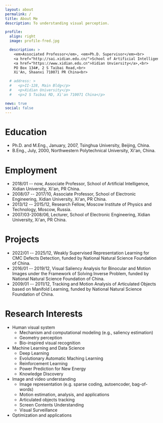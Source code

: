 ```yaml
---
layout: about
permalink: /
title: About Me
description: To understanding visual perception.

profile:
  align: right
  image: profile-fred.jpg

  description: >
    <em>Associated Professor</em>, <em>Ph.D. Supervisor</em><br>
    <a href="http://sai.xidian.edu.cn/">School of Artificial Intelligence</a>,
    <a href="https://www.xidian.edu.cn">Xidian Unviersity</a>,<br>
    PO Box 134#, 2 S Taibai Road,<br>
    Xi'An, Shaanxi 710071 PR China<br>

  # address: >
  #   <p>II-128, Main Bldg</p>
  #   <p>Xidian University</p>
  #   <p>2 S Taibai RD, Xi'an 710071 China</p>

news: true
social: false
---
```


<!-- # <i class="fa fa-graduation-cap"></i> Education -->
# Education

- Ph.D. and M.Eng., January, 2007, Tsinghua University, Beijing, China.
- B.Eng., July, 2000, Northwestern Polytechnical University, Xi'an, China.

# Employment

- 2018/01 -- now, Associate Professor, School of Artificial Intelligence, Xidian University, Xi'an, PR China.
- 2008/07 -- 2017/10, Associate Professor, School of Electronic Engineering, Xidian University, Xi'an, PR China.
- 2013/12 -- 2015/12, Research Fellow, Moscow Institute of Physics and Technology, Moscow, Russia.
- 2007/03-2008/06, Lecturer, School of Electronic Engineering, Xidian University, Xi'an, PR China.

# Projects

- 2022/01 -- 2025/12, Weakly Supervised Representation Learning for CMC Defects Detection, funded by National Natural Science Foundation of China.
- 2016/01 -- 2019/12, Visual Saliency Analysis for Binocular and Motion Images under the Framework of Solving Inverse Problem, funded by National Natural Science Foundation of China.
- 2009/01 -- 2011/12, Tracking and Motion Analysis of Articulated Objects based on Manifold Learning, funded by National Natural Science Foundation of China.

# Research Interests

- Human visual system
  - Mechanism and computational modeling (e.g., saliency estimation)
  - Geometry perception
  - Bio-inspired visual recognition
- Machine Learning and Data Science
  - Deep Learning
  - Evolutionary Automatic Maching Learning
  - Reinforcement Learning
  - Power Prediction for New Energy
  - Knowledge Discovery
- Image and video understanding
  - Image representation (e.g. sparse coding, autoencoder, bag-of-words)
  - Motion estimation, analysis, and applications
  - Articulated objects tracking
  - Screen Contents Understanding
  - Visual Surveillance
- Optimization and applications

<!--

# Contacts

PO Box 134\# <br>
School of Artificial Intelligence,<br>
Xidian University,<br>
Xi'an, Shaanxi, 710071, PR China

Office: RM II-128, Main Building

[To prospective students (2020年度硕士研究生调剂申请)](misc/graduates)

Write your biography here. Tell the world about yourself. Link to your favorite [subreddit](http://reddit.com){:target="\_blank"}. You can put a picture in, too. The code is already in, just name your picture `prof_pic.jpg` and put it in the `img/` folder.

Put your address / P.O. box / other info right below your picture. You can also disable any these elements by editing `profile` property of the YAML header of your `_pages/about.md`. Edit `_bibliography/papers.bib` and Jekyll will render your [publications page](/al-folio/publications/) automatically.

Link to your social media connections, too. This theme is set up to use [Font Awesome icons](http://fortawesome.github.io/Font-Awesome/){:target="\_blank"} and [Academicons](https://jpswalsh.github.io/academicons/){:target="\_blank"}, like the ones below. Add your Facebook, Twitter, LinkedIn, Google Scholar, or just disable all of them.

-->